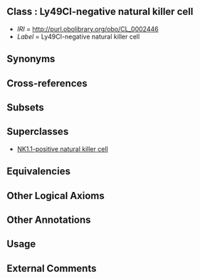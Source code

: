 
## Class : Ly49CI-negative natural killer cell

 * *IRI* = http://purl.obolibrary.org/obo/CL_0002446
 * *Label* = Ly49CI-negative natural killer cell

## Synonyms


## Cross-references


## Subsets


## Superclasses

 * [NK1.1-positive natural killer cell](../../CL/38/CL_0002438.md)

## Equivalencies


## Other Logical Axioms


## Other Annotations


## Usage


## External Comments


